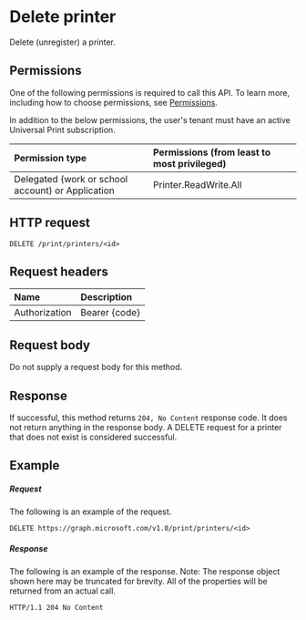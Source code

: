 # Delete printer

Delete (unregister) a printer.

## Permissions
One of the following permissions is required to call this API. To learn more, including how to choose permissions, see [Permissions](../../../concepts/permissions_reference.md).

In addition to the below permissions, the user's tenant must have an active Universal Print subscription.

|Permission type                        | Permissions (from least to most privileged)              |
|:--------------------------------------|:---------------------------------------------------------|
|Delegated (work or school account) or Application | Printer.ReadWrite.All |

## HTTP request
<!-- { "blockType": "ignored" } -->
```http
DELETE /print/printers/<id>
```
## Request headers
| Name          | Description   |
|:--------------|:--------------|
| Authorization | Bearer {code} |

## Request body
Do not supply a request body for this method.


## Response
If successful, this method returns `204, No Content` response code. It does not return anything in the response body. A DELETE request for a printer that does not exist is considered successful.

## Example
##### Request
The following is an example of the request.
<!-- {
  "blockType": "request",
  "name": "delete_printer"
}-->
```http
DELETE https://graph.microsoft.com/v1.0/print/printers/<id>
```
##### Response
The following is an example of the response. Note: The response object shown here may be truncated for brevity. All of the properties will be returned from an actual call.
<!-- {
  "blockType": "response",
  "truncated": true
} -->
```http
HTTP/1.1 204 No Content
```

<!-- uuid: 8fcb5dbc-d5aa-4681-8e31-b001d5168d79
2015-10-25 14:57:30 UTC -->
<!-- {
  "type": "#page.annotation",
  "description": "Delete printer",
  "keywords": "",
  "section": "documentation",
  "tocPath": ""
}-->